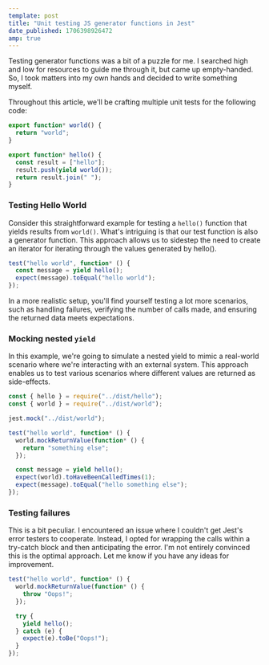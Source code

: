```yaml
---
template: post
title: "Unit testing JS generator functions in Jest"
date_published: 1706398926472
amp: true
---
```


Testing generator functions was a bit of a puzzle for me. I searched high and low for resources to guide me through it, but came up empty-handed. So, I took matters into my own hands and decided to write something myself.

Throughout this article, we'll be crafting multiple unit tests for the following code:

```js
export function* world() {
  return "world";
}

export function* hello() {
  const result = ["hello"];
  result.push(yield world());
  return result.join(" ");
}
```
### Testing Hello World

Consider this straightforward example for testing a `hello()` function that yields results from `world()`. What's intriguing is that our test function is also a generator function. This approach allows us to sidestep the need to create an iterator for iterating through the values generated by hello().


```js
test("hello world", function* () {
  const message = yield hello();
  expect(message).toEqual("hello world");
});
```

In a more realistic setup, you'll find yourself testing a lot more scenarios, such as handling failures, verifying the number of calls made, and ensuring the returned data meets expectations.

### Mocking nested `yield`

In this example, we're going to simulate a nested yield to mimic a real-world scenario where we're interacting with an external system. This approach enables us to test various scenarios where different values are returned as side-effects.

```js
const { hello } = require("../dist/hello");
const { world } = require("../dist/world");

jest.mock("../dist/world");

test("hello world", function* () {
  world.mockReturnValue(function* () {
    return "something else";
  });

  const message = yield hello();
  expect(world).toHaveBeenCalledTimes(1);
  expect(message).toEqual("hello something else");
});

```

### Testing failures

This is a bit peculiar. I encountered an issue where I couldn't get Jest's error testers to cooperate. Instead, I opted for wrapping the calls within a try-catch block and then anticipating the error. I'm not entirely convinced this is the optimal approach. Let me know if you have any ideas for improvement.

```js
test("hello world", function* () {
  world.mockReturnValue(function* () {
    throw "Oops!";
  });

  try {
    yield hello();
  } catch (e) {
    expect(e).toBe("Oops!");
  }
});
```
